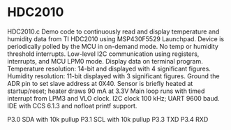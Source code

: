 # HDC2010
HDC2010.c  Demo code to continuously read and display temperature and humidity data from TI HDC2010 using MSP430F5529 Launchpad.
Device is periodically polled by the MCU in on-demand mode. No temp or humidity threshold interrupts.
Low-level I2C communication using registers, interrupts, and MCU LPM0 mode. Display data on terminal program.
Temperature resolution: 14-bit and displayed with 4 significant figures.
Humidity resolution: 11-bit displayed with 3 significant figures. Ground the ADR pin to set slave address at 0X40.
Sensor is briefly heated at startup/reset; heater draws 90 mA at 3.3V
Main loop runs with timed interrupt from LPM3 and VLO clock. I2C clock 100 kHz; UART 9600 baud.
IDE with CCS 6.1.3 and nofloat printf support.

P3.0  SDA with 10k pullup
P3.1  SCL with 10k pullup
P3.3  TXD
P3.4  RXD
